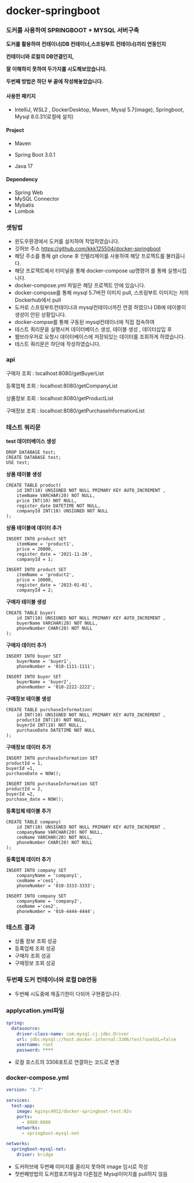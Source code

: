 # docker-springboot
### 도커를 사용하여 SPRINGBOOT + MYSQL 서버구축



**도커를 활용하여 컨테이너(DB 컨테이너,스프링부트 컨테이너)끼리 연동인지**

**컨테이너와 로컬의 DB연결인지,**

**잘 이해하지 못하여 두가지를 시도해보았습니다.**

**두번째 방법은 하단 부 끝에 작성해놓았습니다.**



#### 사용한 패키지

- IntelliJ, WSL2 , DockerDesktop, Maven, Mysql 5.7(image), Springboot, Mysql 8.0.31(로컬에 설치)

#### Project

- Maven

- Spring Boot 3.0.1

- Java 17

#### Dependency

- Spring Web
- MySQL Connector
- Mybatis
- Lombok



### 셋팅법

- 윈도우환경에서 도커를 설치하여 작업하였습니다.
- 깃허브 주소 https://github.com/kkk125504/docker-springboot
- 해당 주소를 통해 git clone 후 인텔리제이를 사용하여 해당 프로젝트를 불러옵니다.
- 해당 프로젝트에서 터미널을 통해 docker-compose up명령어 를 통해 실행시킵니다.
- docker-compose.yml 파일은 해당 프로젝트 안에 있습니다.
- docker-compose를 통해 mysql 5.7버전 이미지 pull, 스프링부트 이미지는 저의 Dockerhub에서 pull
- 도커로 스프링부트컨테이너과 mysql컨테이너까진 연결 하였으나 DB에 테이블이 생성이 안된 상황입니다.
- docker-compse를 통해 구동된 mysql컨테이너에 직접 접속하여
- 테스트 쿼리문을 실행시켜 데이터베이스 생성, 테이블 생성 , 데이터삽입 후
- 웹브라우저로 요청시 데이터베이스에 저장되있는 데이터를 조회하게 하였습니다.
- 테스트 쿼리문은 하단에 작성하였습니다.



### api

구매자 조회 : localhost:8080/getBuyerList

등록업체 조회 : localhost:8080/getCompanyList

상품정보 조회 : localhost:8080/getProductList

구매정보 조회 : localhost:8080/getPurchaseInformationList



### 테스트 쿼리문

**test 데이터베이스 생성**

```mysql
DROP DATABASE test;
CREATE DATABASE test;
USE test;
```



**상품 테이블 생성**

```mysql
CREATE TABLE product(
	id INT(10) UNSIGNED NOT NULL PRIMARY KEY AUTO_INCREMENT ,
	itemName VARCHAR(20) NOT NULL,
	price INT(10) NOT NULL,
	register_date DATETIME NOT NULL,
	companyId INT(10) UNSIGNED NOT NULL
);
```



**상품 테이블에 데이터 추가**

```mysql
INSERT INTO product SET
	itemName = 'product1',
	price = 20000,
	register_date = '2021-11-20',
	companyId = 1;

INSERT INTO product SET
	itemName = 'product2',
	price = 10000,
	register_date = '2023-01-01',
	companyId = 2;
```



**구매자 테이블 생성**

```mysql
CREATE TABLE buyer(
	id INT(10) UNSIGNED NOT NULL PRIMARY KEY AUTO_INCREMENT ,
	buyerName VARCHAR(20) NOT NULL,
	phoneNumber CHAR(20) NOT NULL
);
```



**구매자 데이터 추가**

```mysql
INSERT INTO buyer SET
	buyerName = 'buyer1',
	phoneNumber = '010-1111-1111';

INSERT INTO buyer SET
	buyerName = 'buyer2',
	phoneNumber = '010-2222-2222';
```



**구매정보 테이블 생성**

```mysql
CREATE TABLE purchaseInformation(
	id INT(10) UNSIGNED NOT NULL PRIMARY KEY AUTO_INCREMENT ,
	productId INT(10) NOT NULL,
	buyerId INT(10) NOT NULL,
	purchaseDate DATETIME NOT NULL
);
```



**구매정보 데이터 추가**

```mysql
INSERT INTO purchaseInformation SET
productId = 1,
buyerId =1,
purchaseDate = NOW();

INSERT INTO purchaseInformation SET
productId = 2,
buyerId =2,
purchase_date = NOW();
```



**등록업체 테이블 추가**

```mysql
CREATE TABLE company(
	id INT(10) UNSIGNED NOT NULL PRIMARY KEY AUTO_INCREMENT ,
	companyName VARCHAR(20) NOT NULL,
    ceoName VARCHAR(20) NOT NULL,
	phoneNumber CHAR(20) NOT NULL
);
```



**등록업체 데이터 추가**

```mysql
INSERT INTO company SET
	companyName = 'company1',
	ceoName ='ceo1',
	phoneNumber = '010-3333-3333';

INSERT INTO company SET
	companyName = 'company2',
	ceoName ='ceo2',
	phoneNumber = '010-4444-4444';
```



### 테스트 결과
 - 상품 정보 조회 성공
 - 등록업체 조회 성공
 - 구매자 조회 성공
 - 구매정보 조회 성공

### 두번째 도커 컨테이너와 로컬 DB연동

- 두번째 시도중에 제출기한이 다되어 구현중입니다.

 ### applycation.yml파일

```yaml
spring:
  datasource:
    driver-class-name: com.mysql.cj.jdbc.Driver
    url: jdbc:mysql://host.docker.internal:3306/test?useSSL=false
    username: root
    password: ****
```

- 로컬 호스트의 3306포트로 연결하는 코드로 변경

### docker-compose.yml

```yaml
version: "3.7"

services:
  test-app:
    image: kginyc4012/docker-springboot-test:02v
    ports:
      - 8080:8080
    networks:
      - springboot-mysql-net

networks:
  springboot-mysql-net:
    driver: bridge
```

- 도커허브에 두번째 이미지를 올리지 못하여 image 임시로 작성
- 첫번째방법의 도커컴포즈파일과 다른점은 Mysql이미지를 pull하지 않음

